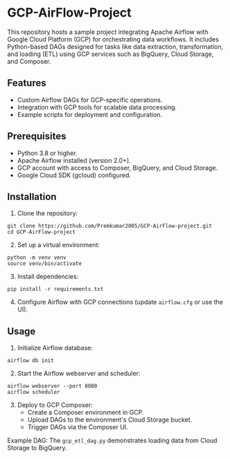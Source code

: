 

# GCP-AirFlow-Project

This repository hosts a sample project integrating Apache Airflow with Google Cloud Platform (GCP) for orchestrating data workflows. It includes Python-based DAGs designed for tasks like data extraction, transformation, and loading (ETL) using GCP services such as BigQuery, Cloud Storage, and Composer.

## Features

- Custom Airflow DAGs for GCP-specific operations.
- Integration with GCP tools for scalable data processing.
- Example scripts for deployment and configuration.


## Prerequisites

- Python 3.8 or higher.
- Apache Airflow installed (version 2.0+).
- GCP account with access to Composer, BigQuery, and Cloud Storage.
- Google Cloud SDK (gcloud) configured.


## Installation

1. Clone the repository:

```
git clone https://github.com/Premkumar2005/GCP-AirFlow-project.git
cd GCP-AirFlow-project
```

2. Set up a virtual environment:

```
python -m venv venv
source venv/bin/activate
```

3. Install dependencies:

```
pip install -r requirements.txt
```

4. Configure Airflow with GCP connections (update `airflow.cfg` or use the UI).

## Usage

1. Initialize Airflow database:

```
airflow db init
```

2. Start the Airflow webserver and scheduler:

```
airflow webserver --port 8080
airflow scheduler
```

3. Deploy to GCP Composer:
    - Create a Composer environment in GCP.
    - Upload DAGs to the environment's Cloud Storage bucket.
    - Trigger DAGs via the Composer UI.

Example DAG: The `gcp_etl_dag.py` demonstrates loading data from Cloud Storage to BigQuery.
